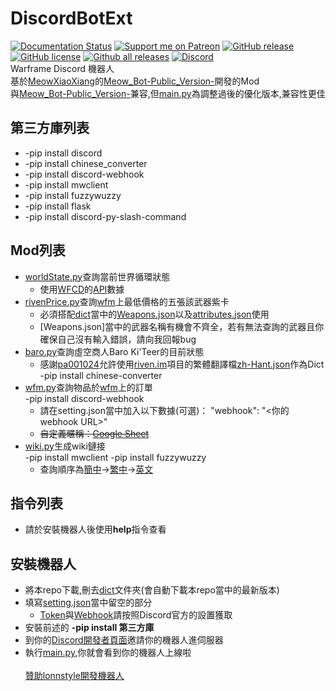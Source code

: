# DiscordBotExt
[![Documentation Status](https://readthedocs.org/projects/discordbotextension/badge/?version=latest)](https://discordbotextension.readthedocs.io/zh_TW/latest/?badge=latest)
[![Support me on Patreon](https://img.shields.io/endpoint.svg?url=https%3A%2F%2Fshieldsio-patreon.vercel.app%2Fapi%3Fusername%3Dlonnstyle%26type%3Dpatrons&style=flat)](https://patreon.com/lonnstyle)
[![GitHub release](https://img.shields.io/github/release/lonnstyle/DiscordBotExt.svg)](https://github.com/lonnstyle/DiscordBotExt/releases)
[![GitHub license](https://img.shields.io/github/license/lonnstyle/DiscordBotExt.svg)](https://github.com/lonnstyle/DiscordBotExt/blob/main/LICENSE)
[![Github all releases](https://img.shields.io/github/downloads/lonnstyle/DiscordBotExt/total.svg)](https://GitHub.com/lonnstyle/DiscordBotExt/releases/)
[![Discord](https://img.shields.io/discord/815462037840330762.svg?label=&logo=discord&logoColor=ffffff&color=7389D8&labelColor=6A7EC2)](https://discord.gg/MdZxTNkpGF)
<br/>
Warframe Discord 機器人<br/>
基於[MeowXiaoXiang](https://github.com/MeowXiaoXiang/Meow_Bot-Public_Version-/commits?author=MeowXiaoXiang)的[Meow_Bot-Public_Version-](https://github.com/MeowXiaoXiang/Meow_Bot-Public_Version-)開發的Mod<br/>
與[Meow_Bot-Public_Version-](https://github.com/MeowXiaoXiang/Meow_Bot-Public_Version-)兼容,但[main.py](main.py)為調整過後的優化版本,兼容性更佳

## 第三方庫列表<br/>
* -pip install discord
* -pip install chinese_converter
* -pip install discord-webhook
* -pip install mwclient
* -pip install fuzzywuzzy
* -pip install flask
* -pip install discord-py-slash-command

## Mod列表<br/>
* [worldState.py](cmds/worldState.py)查詢當前世界循環狀態<br/>
  * 使用[WFCD](https://github.com/WFCD/)的[API](https://docs.warframestat.us/)數據
* [rivenPrice.py](cmds/rivenPrice.py)查詢[wfm](https://warframe.market)上最低價格的五張該武器紫卡<br/>
  * 必須搭配[dict](dict)當中的[Weapons.json](Weapons.json)以及[attributes.json](attributes.json)使用
  * [Weapons.json]當中的武器名稱有機會不齊全，若有無法查詢的武器且你確保自己沒有輸入錯誤，請向我回報bug
* [baro.py](cmds/baro.py)查詢虛空商人Baro Ki'Teer的目前狀態<br/>
  * 感謝[pa001024](https://github.com/pa001024)允許使用[riven.im](https://riven.im)項目的繁體翻譯檔[zh-Hant.json](https://raw.githubusercontent.com/lonnstyle/riven-mirror/dev/src/i18n/lang/zh-Hant.json)作為Dict
  -pip install chinese-converter
* [wfm.py](cmds/wfm.py)查詢物品於[wfm](https://warframe.market)上的訂單<br/>
  -pip install discord-webhook
  * 請在setting.json當中加入以下數據(可選)：
    "webhook": "<你的webhook URL>"
  * <s>自定義暱稱：[Google Sheet](https://docs.google.com/spreadsheets/d/1AMxTBp1_HdVbjdxnpTGqy_16OoP-CBeBc9117ZXGhEQ/edit?usp=sharing)</s>
* [wiki.py](cmds/wiki.py)生成wiki鏈接<br/>
  -pip install mwclient
  -pip install fuzzywuzzy
  * 查詢順序為[簡中](https://warframe.huijiwiki.com)→[繁中](https://warframe.fandom.com/zh-tw)→[英文](https://warframe.fandom.com)

## 指令列表<br/>
* 請於安裝機器人後使用**help**指令查看

## 安裝機器人<br/>
* 將本repo下載,刪去[dict](dict)文件夾(會自動下載本repo當中的最新版本)
* 填寫[setting.json](setting.json)當中留空的部分
  * [Token](https://discord.com/developers/applications)與[Webhook](https://support.discord.com/hc/zh-tw/articles/228383668-%E4%BD%BF%E7%94%A8%E7%B6%B2%E7%B5%A1%E9%89%A4%E6%89%8B-Webhooks-)請按照Discord官方的設置獲取
* 安裝前述的 **-pip install 第三方庫**
* 到你的[Discord開發者頁面](https://discord.com/developers/applications)邀請你的機器人進伺服器
* 執行[main.py](main.py),你就會看到你的機器人上線啦
<br/><br/>
<a href="https://www.patreon.com/bePatron?u=47066858" data-patreon-widget-type="贊助lonnstyle開發機器人">贊助lonnstyle開發機器人</a>
